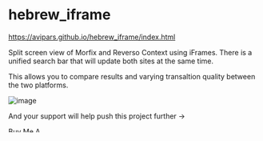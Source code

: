 # hebrew_iframe


https://avipars.github.io/hebrew_iframe/index.html

Split screen view of Morfix and Reverso Context using iFrames. There is a unified search bar that will update both sites at the same time. 

This allows you to compare results and varying transaltion quality between the two platforms. 


![image](https://user-images.githubusercontent.com/5733247/86407277-63f40a00-bcbd-11ea-928c-50b1cd8b3a50.png)



And your support will help push this project further -> 



<a href="https://www.buymeacoffee.com/aviparshan" target="_blank"><img src="https://cdn.buymeacoffee.com/buttons/default-black.png" alt="Buy Me A Coffee" style="height: 10px !important;width: 80px !important;" ></a>